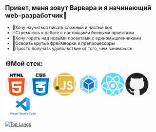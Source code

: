 ## Привет, меня зовут Варвара и я начинающий web-разработчик🤟

* 💎Хочу научиться писать сложный и чистый код 
* 🔥Стремлюсь к работе с настоящими боевыми проектами
* 🤩Хочу гореть над новыми проектами с единомышленниками
* 🎯Освоить крутые фреймворки и препроцессоры
* 💜Просто получать удовольствие от того, чем занимаюсь


## ⚙️Мой стек:

![image](https://github.com/LVar97/LVar97/raw/main/image/html-5.png)
![image](https://github.com/LVar97/LVar97/raw/main/image/css-3.png)
![image](https://github.com/LVar97/LVar97/raw/main/image/javascript.png)
![image](https://github.com/LVar97/LVar97/raw/main/image/webpack.png)
![image](https://github.com/LVar97/LVar97/raw/main/image/react.png)
![image](https://github.com/LVar97/LVar97/raw/main/image/github.png)
![image](https://github.com/LVar97/LVar97/raw/main/image/vscode.png)


[![Top Langs](https://github-readme-stats.vercel.app/api/top-langs/?username=LVar97)](https://github.com/LVar97/github-readme-stats)
